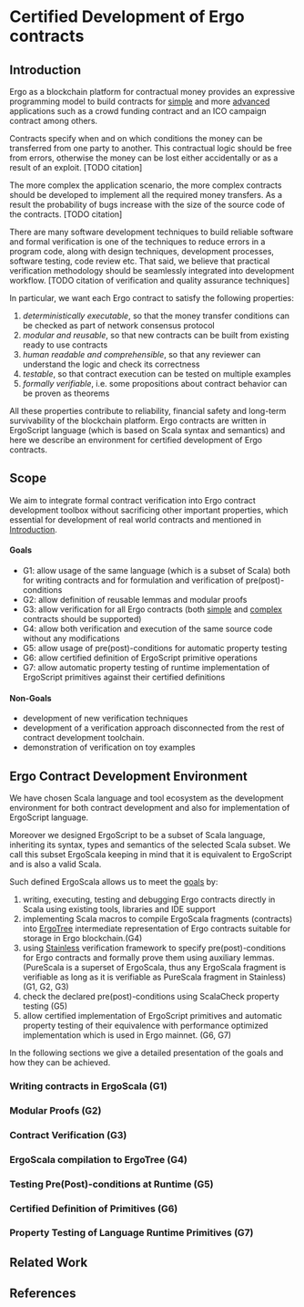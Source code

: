 # Certified Development of Ergo contracts

## Introduction
 
Ergo as a blockchain platform for contractual money provides an expressive
programming model to build contracts for [simple]() and more 
[advanced]() applications such as a crowd funding contract and 
an ICO campaign contract among others.

Contracts specify when and on which conditions the money can be transferred 
from one party to another. 
This contractual logic should be free from errors, otherwise the money can be 
lost either accidentally or as a result of an exploit. [TODO citation]

The more complex the application scenario, the more complex contracts should be
developed to implement all the required money transfers.
As a result the probability of bugs increase with the size of the source code 
of the contracts. [TODO citation]

There are many software development techniques to build reliable software and
formal verification is one of the techniques to reduce errors in a program code, 
along with design techniques, development processes, software testing, code review etc.
That said, we believe that practical verification methodology should be seamlessly 
integrated into development workflow. [TODO citation of verification and quality assurance techniques]

In particular, we want each Ergo contract to satisfy the following properties:
1) *deterministically executable*, so that the money transfer conditions can be checked as 
part of network consensus protocol
2) *modular and reusable*, so that new contracts can be built from existing ready to use contracts
3) *human readable and comprehensible*, so that any reviewer can understand the logic and check its correctness
4) *testable*, so that contract execution can be tested on multiple examples
5) *formally verifiable*, i.e. some propositions about contract behavior can be proven as 
theorems

All these properties contribute to reliability, financial safety and long-term survivability
of the blockchain platform. Ergo contracts are written in ErgoScript language 
(which is based on Scala syntax and semantics) and here we describe an environment for 
certified development of Ergo contracts.

## Scope

We aim to integrate formal contract verification into Ergo contract development toolbox
without sacrificing other important properties, which essential for development of 
real world contracts and mentioned in [Introduction](#introduction).

#### Goals
 - G1: allow usage of the same language (which is a subset of Scala) both for writing 
 contracts and for formulation and verification of pre(post)-conditions 
 - G2: allow definition of reusable lemmas and modular proofs
 - G3: allow verification for all Ergo contracts (both [simple](Crowdfunding) and 
 [complex](ICO) contracts should be supported)
 - G4: allow both verification and execution of the same source code without any modifications
 - G5: allow usage of pre(post)-conditions for automatic property testing
 - G6: allow certified definition of ErgoScript primitive operations
 - G7: allow automatic property testing of runtime implementation of ErgoScript primitives 
 against their certified definitions
 
#### Non-Goals
 - development of new verification techniques
 - development of a verification approach disconnected from the rest of contract development
   toolchain.
 - demonstration of verification on toy examples 

## Ergo Contract Development Environment

We have chosen Scala language and tool ecosystem as the development environment for both 
contract development and also for implementation of ErgoScript language.

Moreover we designed ErgoScript to be a subset of Scala language, inheriting its syntax, 
types and semantics of the selected Scala subset. We call this subset ErgoScala keeping 
in mind that it is equivalent to ErgoScript and is also a valid Scala.

Such defined ErgoScala allows us to meet the [goals](#goals) by:
1) writing, executing, testing and debugging Ergo contracts directly in Scala using existing 
tools, libraries and IDE support
2) implementing Scala macros to compile ErgoScala fragments (contracts) into [ErgoTree](ref) 
intermediate representation of Ergo contracts suitable for storage in Ergo blockchain.(G4)
3) using [Stainless](https://github.com/epfl-lara/stainless) verification framework to specify pre(post)-conditions for Ergo contracts 
and formally prove them using auxiliary lemmas. (PureScala is a superset of ErgoScala, 
thus any ErgoScala fragment is verifiable as long as it is verifiable as PureScala fragment
in Stainless) (G1, G2, G3)
4) check the declared pre(post)-conditions using ScalaCheck property testing (G5)
5) allow certified implementation of ErgoScript primitives and automatic property
testing of their equivalence with performance optimized implementation which is used 
in Ergo mainnet. (G6, G7)

In the following sections we give a detailed presentation of the goals and how they 
can be achieved.

### Writing contracts in ErgoScala (G1)

### Modular Proofs (G2)

### Contract Verification (G3)

### ErgoScala compilation to ErgoTree (G4)

### Testing Pre(Post)-conditions at Runtime (G5)

### Certified Definition of Primitives (G6)

### Property Testing of Language Runtime Primitives (G7)

## Related Work

## References



